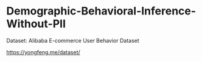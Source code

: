 # Demographic-Behavioral-Inference-Without-PII

Dataset: Alibaba E-commerce User Behavior Dataset

https://yongfeng.me/dataset/
